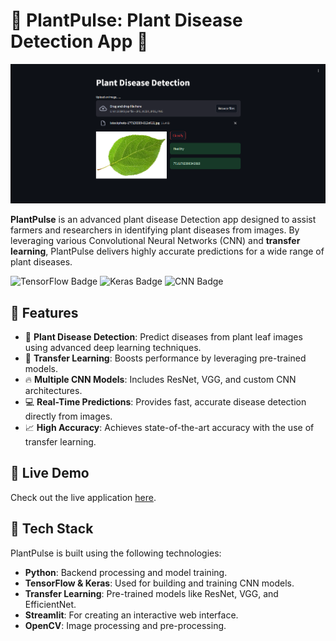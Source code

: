 # 🌱 PlantPulse: Plant Disease Detection App 🌿

![PlantPulse Banner](./ss.png)

**PlantPulse** is an advanced plant disease Detection app designed to assist farmers and researchers in identifying plant diseases from images. By leveraging various Convolutional Neural Networks (CNN) and **transfer learning**, PlantPulse delivers highly accurate predictions for a wide range of plant diseases.

![TensorFlow Badge](https://img.shields.io/badge/TensorFlow-v2.0-orange) ![Keras Badge](https://img.shields.io/badge/Keras-v2.4-red) ![CNN Badge](https://img.shields.io/badge/CNN-DeepLearning-blue)

## 🚀 Features

- 🌾 **Plant Disease Detection**: Predict diseases from plant leaf images using advanced deep learning techniques.
- 🌟 **Transfer Learning**: Boosts performance by leveraging pre-trained models.
- 🔥 **Multiple CNN Models**: Includes ResNet, VGG, and custom CNN architectures.
- 💻 **Real-Time Predictions**: Provides fast, accurate disease detection directly from images.
- 📈 **High Accuracy**: Achieves state-of-the-art accuracy with the use of transfer learning.

## 🌿 Live Demo

Check out the live application [here](https://huggingface.co/spaces/YashGangan99/PlantPulse).

## 🧠 Tech Stack

PlantPulse is built using the following technologies:

- **Python**: Backend processing and model training.
- **TensorFlow & Keras**: Used for building and training CNN models.
- **Transfer Learning**: Pre-trained models like ResNet, VGG, and EfficientNet.
- **Streamlit**: For creating an interactive web interface.
- **OpenCV**: Image processing and pre-processing.


